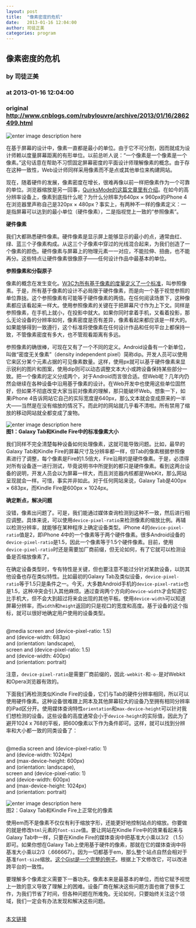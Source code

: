 ```yaml
---
layout: post
title:  "像素密度的危机"
date:   2013-01-16 12:04:00
author: 司徒正美
categories: program
---
```


## 像素密度的危机
### by 司徒正美
### at 2013-01-16 12:04:00
### original <http://www.cnblogs.com/rubylouvre/archive/2013/01/16/2862499.html>

<p><img src="http://images.cnblogs.com/cnblogs_com/rubylouvre/384340/o_respond01.jpg" alt="enter image description here"><br></p><p>在基于屏幕的设计中，像素一直都是最小的单位。由于它不可分割，因而就成为设计师赖以度量屏幕距离的有形单位。以前总听人说：“一个像素是一个像素是一个像素。”这句话意在帮助不习惯固定屏幕密度的平面设计师理解像素的概念。由于存在这种一致性，Web设计师同样采用像素而不是点或其他单位来构建网站。</p><p>现在，随着硬件的发展，像素密度在增长，很难再像以前一样把像素作为一个可靠的单位。浏览器缩放是另一回事，<a href="http://www.quirksmode.org/blog/archives/2010/04/a_pixel_is_not.html">QuirksMode的这篇文章里有介绍</a>。在如今的高分辨率设备上，像素到底指什么呢？为什么分辨率为640px × 960px的iPhone 4在浏览器里声称自己是320px × 480px？事实上，有两种不一样的像素定义：一是指屏幕可以达到的最小单位（硬件像素），二是指视觉上一致的“参照像素”。</p><p><strong>硬件像素</strong></p><p>我们大都熟悉硬件像素。硬件像素是显示屏上能够显示的最小的点，通常由红、绿、蓝三个子像素构成。从这三个子像素中穿过的光线混合起来，为我们创造了一个像素的颜色。硬件像素与屏幕上的物理元素一一对应，不能拉伸、扭曲，也不能再分。这些特点让硬件像素很像原子——任何设计作品中最基本的单位。</p><p><strong>参照像素和分裂原子</strong></p><p>像素的概念在发生变化。<a href="http://www.w3.org/TR/CSS2/syndata.html#length-units">W3C为所有基于像素的度量定义了一个标准</a>，叫参照像素。于是，所有基于像素的设计不必局限于硬件像素，而是向一个基于视觉参照的单位靠拢。这个参照像素有可能等于硬件像素的两倍。在任何阅读场景下，这种像素都应该看起来一样大。使用参照像素的关键在于把屏幕尺寸作为上下文。同样是参照像素，在手机上就小，在投影中就大。如果你同时拿着手机，又看着投影，那么无论设备的分辨率如何，像素密度是否有差异，像素看起来都应该是一样大的。如果能够得到一致遵行，这个标准将使像素在任何设计作品和任何平台上都保持一致，不管像素密度有多大，也不管观看距离有多远。</p><p>参照像素的确很棒，可现在又有了一个不同的定义。Android设备有一个新单位，叫做“密度无关像素”（density independent pixel）简称dip。开发人员可以使用它来区分某个元素占据的可见像素数量。这样，使用px就可以基于硬件像素来显示锐利的图片和图案，使用dip则可以动态调整文本大小或跨设备保持某些部分一致。把一个像素的定义分成两个，对于Android而言很合适。但Web呢？几年内仍然会继续在各种设备中沿用基于像素的设计。在Web开发中也使用这些单位固然好，但如果不彻底改变大家当前对像素的理解，那只能破坏Web。想象一下，如果iPhone 4告诉网站它自己的实际宽度是640px，那么文本就会变成原来的一半大——当然是在没有缩放的情况下。而此时的网站就几乎看不清啦。所有禁用了缩放的移动网站就全都变成了废物。</p><p><img src="http://images.cnblogs.com/cnblogs_com/rubylouvre/384340/o_respond02.jpg" alt="enter image description here"><br><strong>图1：Galaxy Tab和Kindle Fire中的标准像素大小</strong></p><p>我们同样不完全清楚每种设备如何处理像素，这就可能导致问题。比如，最早的Galaxy Tab和Kindle Fire的屏幕尺寸及分辨率都一样，但Tab的像素根据参照像素进行了调整，每个像素是Fire的1.5倍大，Fire沿用的是硬件像素。于是，必须得对所有设备逐一进行测试，毕竟说明书中所提到的都只是硬件像素。看到这两台设备的说明，开发人员会以为屏幕一样大，而且浏览器内核都是WebKit，那么网站呈现就会一样。可惜，事实并非如此。对于任何网站来说，Galaxy Tab是400px × 683px，而Kindle Fire是600px × 1024px。</p><p><strong>确定断点，解决问题</strong></p><p>没错，像素出问题了。可是，我们能通过媒体查询检测到这种不一致，然后进行相应调整。具体来说，可以使用<code>device-pixel-ratio</code>来检测像素的缩放比例。再辅以检测分辨率，就能够在某种程序上确定设备类型。iPhone 4的<code>device-pixel-ratio</code>值是2，即iPhone 4中的一个像素等于两个硬件像素。很多Android设备的<code>device-pixel-ratio</code>是1.5，因此一个像素等于1.5个硬件像素。目前，使用<code>device-pixel-ratio</code>时还是需要加厂商前缀，但无论如何，有了它就可以检测设备是否缩放像素了。</p><p>在确定设备类型时，专有特性是关键，但也要注意不能过分针对某款设备，以防其他设备也存在类似特性。比如最初的Galaxy Tab及类似设备，<code>device-pixel-ratio</code>等于1.5只是条件之一。今天，大多数Android手机的<code>device-pixel-ratio</code>也是1.5，这种冲突会引入其他麻烦。通过查询两个方向的<code>device-width</code>才会知道它比手机大，但不会大到超过将来会出现的其他平板。使用<code>device-width</code>可以知道屏幕分辨率，而<code>width</code>和<code>height</code>返回的只是视口的宽度和高度。基于设备的这个指标，就可以很好地确定用户使用的设备类型。</p><br>@media screen and (device-pixel-ratio: 1.5)<br>    and (device-width: 683px)<br>    and (orientation: landscape),<br>  screen and (device-pixel-ratio: 1.5)<br>    and (device-width: 400px)<br>    and (orientation: portrait)<br><p>注意，<code>device-pixel-ratio</code>是需要厂商前缀的，因此<code>-webkit-</code>和<code>-o-</code>是对Webkit和Opera浏览器有效的。</p><p>下面我们再检测类似Kindle Fire的设备，它们与Tab的硬件分辨率相同，所以可以使用硬件像素。这种设备很难跟上网本及其他屏幕较大的设备乃至拥有相同分辨率的iPad区分开。使用媒体查询特性<code>orientation</code>和<code>max-device-height</code>可以针对我们想检测的设备。这些设备的高度通常会小于<code>device-height</code>的实际值，因此为了避开1024 x 768的平板，把600像素以下作为条件即可。这样，就可以找到分辨率和大小都一致的同类设备了：</p><br>@media screen and (device-pixel-ratio: 1)<br>    and (device-width: 1024px)<br>    and (max-device-height: 600px)<br>    and (orientation: landscape),<br>  screen and (device-pixel-ratio: 1)<br>    and (device-width: 600px)<br>    and (max-device-height: 1024px)<br>    and (orientation: portrait)<br><p><img src="http://images.cnblogs.com/cnblogs_com/rubylouvre/384340/o_respond03.jpg" alt="enter image description here"><br>图2：Galaxy Tab和Kindle Fire上正常化的像素</p><p>使用em而不是像素不仅仅有利于缩放字形，还能更好地控制站点的缩放。你要做的就是修改<code>html</code>元素的<code>font-size</code>值。要让网站在Kindle Fire中的效果看起来与Galaxy Tab中一样，只要在Kindle Fire的媒体查询中把基准大小乘以3/2 （1.5）即可。如果你想在Galaxy Tab上使用基于硬件的像素，那就在它的媒体查询中将基准大小乘以2/3（.666667）。因为一切都基于em，那么整个站点自然会相对于基准<code>font-size</code>缩放。<a href="https://gist.github.com/1438467">这个Gist是一个完整的例子</a>。根据上下文修改它，可以改进跨平台的一致性。</p><p>要理解多个像素定义需要下一番功夫。像素本来是最基本的单位，而给它赋予视觉上一致的意义导致了理解上的困难。设备厂商在解决这些问题方面也做了很多工作，为我们节省了时间，但各种问题在所难免。无论如何，只要始终关注这个领域，我们一定会有办法发现和解决这些问题。</p><img src="http://www.cnblogs.com/rubylouvre/aggbug/2862499.html?type=1" width="1" height="1" alt=""><p><a href="http://www.cnblogs.com/rubylouvre/archive/2013/01/16/2862499.html">本文链接</a></p>